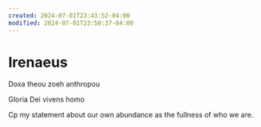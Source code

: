 ```yaml
---
created: 2024-07-01T23:43:52-04:00
modified: 2024-07-01T23:50:37-04:00
---
```


# Irenaeus

Doxa  theou zoeh anthropou

Gloria Dei vivens homo

Cp my statement about our own abundance as the fullness of who we are.
